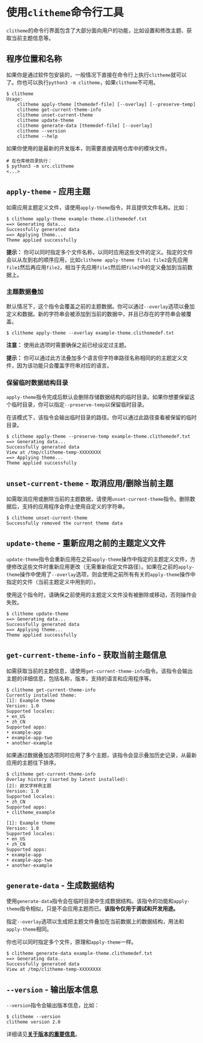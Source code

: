 # 使用`clitheme`命令行工具

`clitheme`的命令行界面包含了大部分面向用户的功能，比如设置和修改主题、获取当前主题信息等。

## 程序位置和名称

如果你是通过软件包安装的，一般情况下直接在命令行上执行`clitheme`就可以了。你也可以执行`python3 -m clitheme`，如果`clitheme`不可用。

```plaintext
$ clitheme
Usage:
	clitheme apply-theme [themedef-file] [--overlay] [--preserve-temp]
	clitheme get-current-theme-info
	clitheme unset-current-theme
	clitheme update-theme
	clitheme generate-data [themedef-file] [--overlay]
	clitheme --version
	clitheme --help
```

如果你使用的是最新的开发版本，则需要直接调用仓库中的模块文件。

```plaintext
# 在仓库根目录执行：
$ python3 -m src.clitheme
<...>
```

## `apply-theme` - 应用主题

如需应用主题定义文件，请使用`apply-theme`指令，并且提供文件名称。比如：

```plaintext
$ clitheme apply-theme example-theme.clithemedef.txt
==> Generating data...
Successfully generated data
==> Applying theme...
Theme applied successfully
```

**提示：** 你可以同时指定多个文件名称，以同时应用这些文件的定义。指定的文件会以从左到右的顺序应用，比如`clitheme apply-theme file1 file2`会先应用`file1`然后再应用`file2`，相当于先应用`file1`然后把`file2`中的定义叠加到当前数据上。

### 主题数据叠加

默认情况下，这个指令会覆盖之前的主题数据。你可以通过`--overlay`选项以叠加定义和数据。新的字符串会被添加到当前的数据中，并且已存在的字符串会被覆盖。

```plaintext
$ clitheme apply-theme --overlay example-theme.clithemedef.txt
```

**注意：** 使用此选项时需要确保之前已经设定过主题。

**提示：** 你可以通过此方法叠加多个语言但字符串路径名称相同的的主题定义文件，因为该功能只会覆盖字符串对应的语言。

### 保留临时数据结构目录

`apply-theme`指令完成后默认会删除存储数据结构的临时目录。如果你想要保留这个临时目录，你可以指定`--preserve-temp`以保留临时目录。

在该模式下，该指令会输出临时目录的路径。你可以通过此路径查看被保留的临时目录。

```plaintext
$ clitheme apply-theme --preserve-temp example-theme.clithemedef.txt 
==> Generating data...
Successfully generated data
View at /tmp/clitheme-temp-XXXXXXXX
==> Applying theme...
Theme applied successfully
```

## `unset-current-theme` - 取消应用/删除当前主题

如需取消应用或删除当前的主题数据，请使用`unset-current-theme`指令。删除数据后，支持的应用程序会停止使用自定义的字符串。

```plaintext
$ clitheme unset-current-theme
Successfully removed the current theme data
```

## `update-theme` - 重新应用之前的主题定义文件

`update-theme`指令会重新应用在之前`apply-theme`操作中指定的主题定义文件，方便修改这些文件时重新应用更改（无需重新指定文件路径）。如果在之前的`apply-theme`操作中使用了`--overlay`选项，则会使用之前所有有关的`apply-theme`操作中指定的文件（当前主题定义中用到的）。

使用这个指令时，请确保之前使用的主题定义文件没有被删除或移动，否则操作会失败。

```plaintext
$ clitheme update-theme
==> Generating data...
Successfully generated data
==> Applying theme...
Theme applied successfully
```

## `get-current-theme-info` - 获取当前主题信息

如需获取当前的主题信息，请使用`get-current-theme-info`指令。该指令会输出主题的详细信息，包括名称，版本，支持的语言和应用程序等。

```plaintext
$ clitheme get-current-theme-info
Currently installed theme: 
[1]: Example theme
Version: 1.0
Supported locales: 
• en_US
• zh_CN
Supported apps: 
• example-app
• example-app-two
• another-example
```

如果通过数据叠加选项同时应用了多个主题，该指令会显示叠加历史记录，从最新应用的主题往下排序。

```plaintext
$ clitheme get-current-theme-info
Overlay history (sorted by latest installed):
[2]: 颜文字样例主题
Version: 1.0
Supported locales: 
• zh_CN
Supported apps: 
• clitheme_example

[1]: Example theme
Version: 1.0
Supported locales: 
• en_US
• zh_CN
Supported apps: 
• example-app
• example-app-two
• another-example
```

## `generate-data` - 生成数据结构

使用`generate-data`指令会在临时目录中生成数据结构。该指令的功能和`apply-theme`指令相似，只是不会应用主题而已。**该指令仅用于调试和开发用途。**

指定`--overlay`选项以生成把主题文件叠加在当前数据上的数据结构，用法和`apply-theme`相同。

你也可以同时指定多个文件，原理和`apply-theme`一样。

```plaintext
$ clitheme generate-data example-theme.clithemedef.txt
==> Generating data...
Successfully generated data
View at /tmp/clitheme-temp-XXXXXXXX
```

## `--version` - 输出版本信息

`--version`指令会输出版本信息，比如：

```plaintext
$ clitheme --version
clitheme version 2.0
```

详细请见[**关于版本的重要信息**](关于版本的重要信息.md)。
